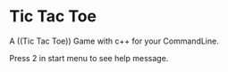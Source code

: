 # Tic Tac Toe
A ((Tic Tac Toe)) Game with c++ for your CommandLine.

Press 2 in start menu to see help message.
